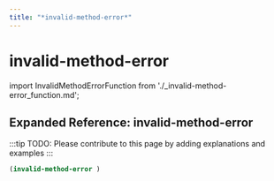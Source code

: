 ```yaml
---
title: "*invalid-method-error*"
---
```


# invalid-method-error

import InvalidMethodErrorFunction from './_invalid-method-error_function.md';

<InvalidMethodErrorFunction />

## Expanded Reference: invalid-method-error

:::tip
TODO: Please contribute to this page by adding explanations and examples
:::

```lisp
(invalid-method-error )
```
